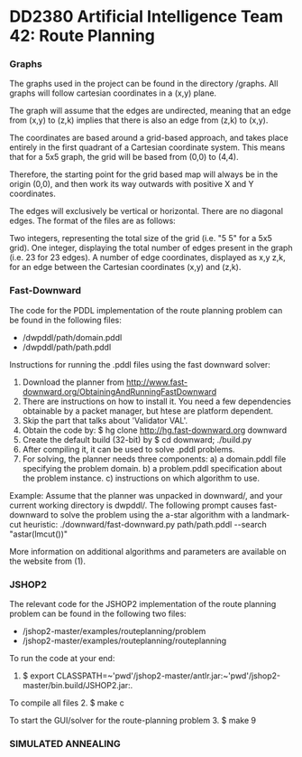 # DD2380 Artificial Intelligence Team 42: Route Planning

### Graphs
The graphs used in the project can be found in the directory /graphs.
All graphs will follow cartesian coordinates in a (x,y) plane.

The graph will assume that the edges are undirected, meaning that an edge from (x,y) to (z,k) implies that there is also an edge from (z,k) to (x,y).

The coordinates are based around a grid-based approach, and takes place entirely in the first quadrant of a Cartesian coordinate system.
This means that for a 5x5 graph, the grid will be based from (0,0) to (4,4).

Therefore, the starting point for the grid based map will always be in the origin (0,0), and then work its way outwards with positive X and Y coordinates.

The edges will exclusively be vertical or horizontal. There are no diagonal edges.
The format of the files are as follows:

Two integers, representing the total size of the grid (i.e. "5 5" for a 5x5 grid).
One integer, displaying the total number of edges present in the graph (i.e. 23 for 23 edges).
A number of edge coordinates, displayed as x,y z,k, for an edge between the Cartesian coordinates (x,y) and (z,k).


### Fast-Downward
The code for the PDDL implementation of the route planning problem can be found in the following files:
   - /dwpddl/path/domain.pddl
   - /dwpddl/path/path.pddl

Instructions for running the .pddl files using the fast downward solver:
  1. Download the planner from http://www.fast-downward.org/ObtainingAndRunningFastDownward
  2. There are instructions on how to install it. You need a few dependencies obtainable by a packet manager, but htese are platform dependent.
  3. Skip the part that talks about 'Validator VAL'.
  3. Obtain the code by: $ hg clone http://hg.fast-downward.org downward
  4. Create the default build (32-bit) by $ cd downward; ./build.py
  5. After compiling it, it can be used to solve .pddl problems.
  6. For solving, the planner needs three components:
    a) a domain.pddl file specifying the problem domain.
    b) a problem.pddl specification about the problem instance.
    c) instructions on which algorithm to use.

Example:
Assume that the planner was unpacked in downward/, and your current working directory is dwpddl/.
The following prompt causes fast-downward to solve the problem using the a-star algorithm with a landmark-cut heuristic:
./downward/fast-downward.py path/path.pddl --search "astar(lmcut())"

More information on additional algorithms and parameters are available on the website from (1).


### JSHOP2
The relevant code for the JSHOP2 implementation of the route planning problem can be found in the following two files:
  - /jshop2-master/examples/routeplanning/problem
  - /jshop2-master/examples/routeplanning/routeplanning

To run the code at your end:
  1. $ export CLASSPATH=~'pwd'/jshop2-master/antlr.jar:~'pwd'/jshop2-master/bin.build/JSHOP2.jar:.

  To compile all files
  2. $ make c

  To start the GUI/solver for the route-planning problem
  3. $ make 9


### SIMULATED ANNEALING
